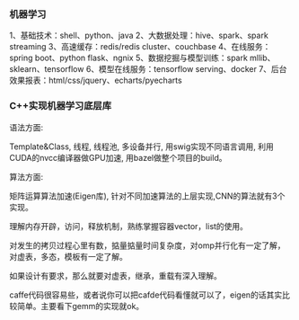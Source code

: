 


### 机器学习

1、基础技术：shell、python、java
2、大数据处理：hive、spark、spark streaming
3、高速缓存：redis/redis cluster、couchbase
4、在线服务：spring boot、python flask、ngnix
5、数据挖掘与模型训练：spark mllib、sklearn、tensorflow
6、模型在线服务：tensorflow serving、docker
7、后台效果报表：html/css/jquery、echarts/pyecharts


### C++实现机器学习底层库

语法方面: 

Template&Class, 线程, 线程池, 多设备并行, 用swig实现不同语言调用, 利用
CUDA的nvcc编译器做GPU加速, 用bazel做整个项目的build。

算法方面:

矩阵运算算法加速(Eigen库), 针对不同加速算法的上层实现,CNN的算法就有3个实现。


理解内存开辟，访问，释放机制，熟练掌握容器vector，list的使用。

对发生的拷贝过程心里有数，掂量掂量时间复杂度，对omp并行化有一定了解，
对虚表，多态，模板有一定了解。

如果设计有要求，那么就要对虚表，继承，重载有深入理解。


caffe代码很容易些，或者说你可以把cafde代码看懂就可以了，eigen的话其实比
较简单。主要看下gemm的实现就ok。

